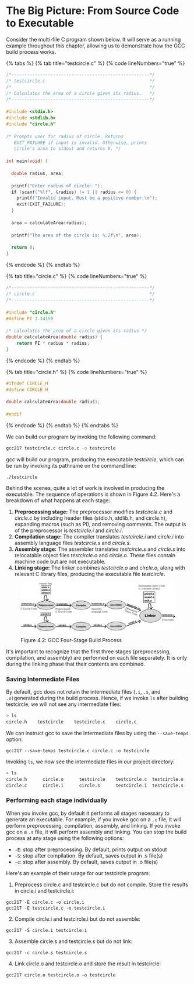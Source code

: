 # The Big Picture: From Source Code to Executable

Consider the multi-file C program shown below. It will serve as a running example throughout this chapter, allowing us to demonstrate how the GCC build process works.&#x20;

{% tabs %}
{% tab title="testcircle.c" %}
{% code lineNumbers="true" %}
```c
/*-----------------------------------------------------*/
/* testcircle.c                                        */
/*                                                     */
/* Calculates the area of a circle given its radius.   */
/*-----------------------------------------------------*/
 
#include <stdio.h>
#include <stdlib.h> 
#include "circle.h" 

/* Prompts user for radius of circle. Returns 
   EXIT_FAILURE if input is invalid. Otherwise, prints 
   circle's area to stdout and returns 0. */  
   
int main(void) {

  double radius, area; 

  printf("Enter radius of circle: ");
  if (scanf("%lf", &radius) != 1 || radius <= 0) {
    printf("Invalid input. Must be a positive number.\n");
    exit(EXIT_FAILURE);
  }

  area = calculateArea(radius);

  printf("The area of the circle is: %.2f\n", area);

  return 0;
}

```
{% endcode %}
{% endtab %}

{% tab title="circle.c" %}
{% code lineNumbers="true" %}
```c
/*-----------------------------------------------------*/
/* circle.c                                            */
/*-----------------------------------------------------*/

#include "circle.h"
#define PI 3.14159

/* calculates the area of a circle given its radius */
double calculateArea(double radius) {
    return PI * radius * radius;
}
```
{% endcode %}
{% endtab %}

{% tab title="circle.h" %}
{% code lineNumbers="true" %}
```c
#ifndef CIRCLE_H
#define CIRCLE_H

double calculateArea(double radius);

#endif
```
{% endcode %}
{% endtab %}
{% endtabs %}

We can build our program by invoking the following command:

```bash
gcc217 testcircle.c circle.c -o testcircle
```

gcc will build our program, producing the executable _testcircle_, which can be run by invoking its pathname on the command line:

```
./testcircle
```

Behind the scenes, quite a lot of work is involved in producing the executable. The sequence of operations is shown in Figure 4.2. Here's a breakdown of what happens at each stage:

1. **Preprocessing stage:** The preprocessor modifies _testcircle.c_ and _circle.c_ by including header files (stdio.h, stdlib.h, and circle.h), expanding macros (such as PI), and removing comments. The output is of the preprocessor is _testcircle.i_ and _circle.i_. &#x20;
2. **Compilation stage:** The compiler translates _testcircle.i_ and _circle.i_ into assembly language files _testcircle.s_ and _circle.s._&#x20;
3. **Assembly stage:** The assembler translates _testcircle.s_ and _circle.s_ into relocatable object files _testcircle.o_ and _circle.o_. These files contain machine code but are not executable.&#x20;
4. **Linking stage:** The linker combines _testcircle.o_ and _circle.o_, along with relevant C library files, producing the executable file _testcircle_.

<figure><img src="../../.gitbook/assets/Group 63.png" alt=""><figcaption><p>Figure 4.2: GCC Four-Stage Build Process </p></figcaption></figure>

It's important to recognize that the first three stages (preprocessing, compilation, and assembly) are performed on each file separately. It is only during the linking phase that their contents are combined.&#x20;

### Saving Intermediate Files

By default, gcc does not retain the intermediate files (`.i`, `.s`, and `.o)`generated during the build process. Hence, if we invoke `ls` after building testcircle, we will not see any intermediate files:&#x20;

```bash
> ls
circle.h    testcircle    testcircle.c    circle.c
```

We can instruct gcc to save the intermediate files by using the `--save-temps` option:

```
gcc217 --save-temps testcircle.c circle.c -o testcircle
```

Invoking `ls`, we now see the intermediate files in our project directory:

```bash
> ls
circle.h      circle.o      testcircle    testcircle.c  testcircle.o
circle.c      circle.i      circle.s      testcircle.i  testcircle.s 
```

### Performing each stage individually

When you invoke gcc, by default it performs all stages necessary to generate an executable. For example, if you invoke gcc on a `.c` file, it will perform preprocessing, compilation, assembly, and linking. If you invoke gcc on a `.s` file, it will perform assembly and linking. You can stop the build process at any stage using the following options:&#x20;

* `-E`:    stop after preprocessing. By default, prints output on stdout
* `-S`:    stop after compilation. By default, saves output in .s file(s)
* `-c`:    stop after assembly. By default, saves output in .o file(s)

Here's an example of their usage for our testcircle program:

1. Preprocess circle.c and testcircle.c but do not compile. Store the results in circle.i and testcircle.i:

```
gcc217 -E circle.c -o circle.i
gcc217 -E testcircle.c -o testcircle.i
```

2. Compile circle.i and testcircle.i but do not assemble:

```
gcc217 -S circle.i testcircle.i
```

3. Assemble circle.s and testcircle.s but do not link:

```
gcc217 -c circle.s testcircle.s
```

4. Link circle.o and testcircle.o and store the result in testcircle:

```
gcc217 circle.o testcircle.o -o testcircle
```


